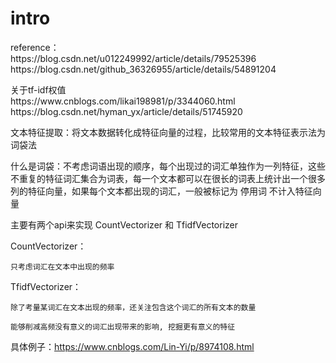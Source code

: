 # intro


<p>
reference：<br>
https://blog.csdn.net/u012249992/article/details/79525396<br>
https://blog.csdn.net/github_36326955/article/details/54891204<br>
<p>
关于tf-idf权值<br>
https://www.cnblogs.com/likai198981/p/3344060.html<br>
https://blog.csdn.net/hyman_yx/article/details/51745920<br>
</p>
<p>
文本特征提取：将文本数据转化成特征向量的过程，比较常用的文本特征表示法为词袋法

什么是词袋：不考虑词语出现的顺序，每个出现过的词汇单独作为一列特征，这些不重复的特征词汇集合为词表，每一个文本都可以在很长的词表上统计出一个很多列的特征向量，如果每个文本都出现的词汇，一般被标记为 停用词 不计入特征向量

主要有两个api来实现 CountVectorizer 和 TfidfVectorizer

CountVectorizer：

    只考虑词汇在文本中出现的频率
TfidfVectorizer：

    除了考量某词汇在文本出现的频率，还关注包含这个词汇的所有文本的数量

    能够削减高频没有意义的词汇出现带来的影响, 挖掘更有意义的特征

具体例子：https://www.cnblogs.com/Lin-Yi/p/8974108.html
</p>
</p>
